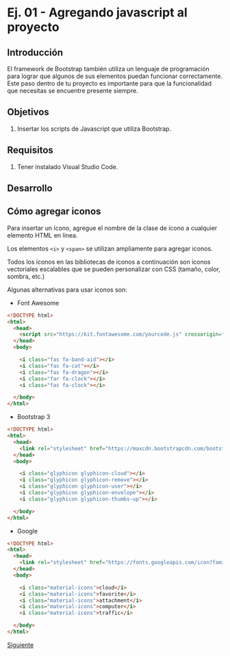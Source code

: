 # Ej. 01 - Agregando javascript al proyecto

## Introducción

El framework de Bootstrap también utiliza un lenguaje de programación para lograr que algunos de sus elementos puedan funcionar correctamente. Este paso dentro de tu proyecto es importante para que la funcionalidad que necesitas se encuentre presente siempre.
## Objetivos
1. Insertar los scripts de Javascript que utiliza Bootstrap.

## Requisitos

1. Tener instalado Visual Studio Code.

## Desarrollo

## Cómo agregar iconos

Para insertar un ícono, agregue el nombre de la clase de ícono a cualquier elemento HTML en línea.

Los elementos `<i>` y `<span>` se utilizan ampliamente para agregar iconos.

Todos los íconos en las bibliotecas de íconos a continuación son íconos vectoriales escalables que se pueden personalizar con CSS (tamaño, color, sombra, etc.)

Algunas alternativas para usar iconos son:

- Font Awesome

```html 
<!DOCTYPE html>
<html>
  <head>
    <script src="https://kit.fontawesome.com/yourcode.js" crossorigin="anonymous"></script>
  </head>
  <body>

    <i class="fas fa-band-aid"></i>
    <i class="fas fa-cat"></i>
    <i class="fas fa-dragon"></i>
    <i class="far fa-clock"></i>
    <i class="fas fa-clock"></i>

  </body>
</html>

```

- Bootstrap 3

```html
<!DOCTYPE html>
<html>
  <head>
    <link rel="stylesheet" href="https://maxcdn.bootstrapcdn.com/bootstrap/3.3.7/css/bootstrap.min.css">
  </head>
  <body>

    <i class="glyphicon glyphicon-cloud"></i>
    <i class="glyphicon glyphicon-remove"></i>
    <i class="glyphicon glyphicon-user"></i>
    <i class="glyphicon glyphicon-envelope"></i>
    <i class="glyphicon glyphicon-thumbs-up"></i>

  </body>
</html>
```

- Google

```html
<!DOCTYPE html>
<html>
  <head>
    <link rel="stylesheet" href="https://fonts.googleapis.com/icon?family=Material+Icons">
  </head>
  <body>

    <i class="material-icons">cloud</i>
    <i class="material-icons">favorite</i>
    <i class="material-icons">attachment</i>
    <i class="material-icons">computer</i>
    <i class="material-icons">traffic</i>

  </body>
</html>
```

[Siguiente](../reto-01)
